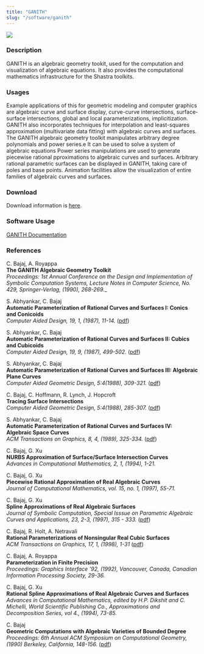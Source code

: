 ```yaml
---
title: "GANITH"
slug: "/software/ganith"
---
```

![](http://www.cs.utexas.edu/~bajaj/cvc/software/images/ganith_small.gif)

### Description
GANITH is an algebraic geometry tookit, used for the computation and visualization of algebraic equations. It also provides the computational mathematics infrastructure for the Shastra toolkits.

### Usages
Example applications of this for geometric modeling and computer graphics are algebraic curve and surface display, curve-curve intersections, surface-surface intersections, global and local parameterizations, implicitization. GANITH also incorporates techniques for interpolation and least-squares approximation (multivariate data fitting) with algebraic curves and surfaces. The GANITH algebraic geometry toolkit manipulates arbitrary degree polynomials and power series.e It can be used to solve a system of algebraic equations Power series manipulations are used to generate piecewise rational pproximations to algebraic curves and surfaces. Arbitrary rational parametric surfaces can be displayed in GANITH, taking care of poles and base points. Animation facilities allow the visualization of entire families of algebraic curves and surfaces.

### Download
Download information is [here](http://cvcweb.ices.utexas.edu/cvcwp/?page_id=2065).

### Software Usage
[GANITH Documentation](http://cvcweb.ices.utexas.edu/software/doc/ganith-doc.pdf)

### References
C. Bajaj, A. Royappa   
**The GANITH Algebraic Geometry Toolkit**   
_Proceedings: 1st Annual Conference on the Design and Implementation of Symbolic Computation Systems, Lecture Notes in Computer Science, No. 429, Springer-Verlag, (1990), 268-269.__

S. Abhyankar, C. Bajaj   
**Automatic Parameterization of Rational Curves and Surfaces I: Conics and Conicoids**   
_Computer Aided Design, 19, 1, (1987), 11-14._ ([pdf](http://www.sciencedirect.com/science?_ob=MImg&_imagekey=B6TYR-481MMYD-8P-1&_cdi=5625&_user=108429&_orig=browse&_coverDate=02%2F28%2F1987&_sk=999809998&view=c&wchp=dGLbVtb-zSkWb&md5=ebf32e4ae675fdc96c218686782620aa&ie=/sdarticle.pdf))

S. Abhyankar, C. Bajaj   
**Automatic Parameterization of Rational Curves and Surfaces II: Cubics and Cubicoids**   
_Computer Aided Design, 19, 9, (1987), 499-502._ ([pdf](http://www.sciencedirect.com/science?_ob=MImg&_imagekey=B6TYR-481MR4F-1D9-1&_cdi=5625&_user=108429&_orig=browse&_coverDate=11%2F30%2F1987&_sk=999809990&view=c&wchp=dGLbVlb-zSkWz&md5=b96024af0034be6ff734c432c111758e&ie=/sdarticle.pdf))

S. Abhyankar, C. Bajaj   
**Automatic Parameterization of Rational Curves and Surfaces III: Algebraic Plane Curves**   
_Computer Aided Geometric Design, 5:4(1988), 309-321._ ([pdf](http://www.sciencedirect.com/science?_ob=MImg&_imagekey=B6TYN-484N6V1-34-2&_cdi=5623&_user=108429&_orig=browse&_coverDate=11%2F30%2F1988&_sk=999949995&view=c&wchp=dGLbVtb-zSkzS&md5=c9f4e3a877483c9316de9c4d69b7c928&ie=/sdarticle.pdf))

C. Bajaj, C. Hoffmann, R. Lynch, J. Hopcroft   
**Tracing Surface Intersections**   
_Computer Aided Geometric Design, 5:4(1988), 285-307._ ([pdf](http://www.sciencedirect.com/science?_ob=MImg&_imagekey=B6TYN-484N6V1-33-2&_cdi=5623&_user=108429&_orig=browse&_coverDate=11%2F30%2F1988&_sk=999949995&view=c&wchp=dGLbVlb-zSkWb&md5=876df702bb9d7ac21c1da61b41554f1d&ie=/sdarticle.pdf))

S. Abhyankar, C. Bajaj   
**Automatic Parameterization of Rational Curves and Surfaces IV: Algebraic Space Curves**  
_ACM Transactions on Graphics, 8, 4, (1989), 325-334._ ([pdf](http://portal.acm.org/ft_gateway.cfm?id=77273&type=pdf&coll=portal&dl=ACM&CFID=71966325&CFTOKEN=40825847))

C. Bajaj, G. Xu   
**NURBS Approximation of Surface/Surface Intersection Curves**   
_Advances in Computational Mathematics, 2, 1, (1994), 1-21._

C. Bajaj, G. Xu   
**Piecewise Rational Approximation of Real Algebraic Curves**   
_Journal of Computational Mathematics, vol. 15, no. 1, (1997), 55-71._

C. Bajaj, G. Xu   
**Spline Approximations of Real Algebraic Surfaces**   
 _Journal of Symbolic Computation, Special Isssue on Parametric Algebraic Curves and Applications, 23, 2-3, (1997), 315 - 333._ ([pdf](http://www.sciencedirect.com/science?_ob=MImg&_imagekey=B6WM7-45M9020-F-1&_cdi=6927&_user=108429&_orig=browse&_coverDate=02%2F28%2F1997&_sk=999769997&view=c&wchp=dGLbVzz-zSkzk&md5=06410ce3c0c3804e01edecc8b355486d&ie=/sdarticle.pdf))

C. Bajaj, R. Holt, A. Netravali   
**Rational Parameterizations of Nonsingular Real Cubic Surfaces**   
_ACM Transactions on Graphics, 17, 1, (1998), 1-31_ ([pdf](http://portal.acm.org/ft_gateway.cfm?id=269800&type=pdf&coll=portal&dl=ACM&CFID=71943300&CFTOKEN=29877204))

C. Bajaj, A. Royappa   
**Parameterization in Finite Precision**   
_Proceedings: Graphics Interface '92, (1992), Vancouver, Canada, Canadian Information Processing Society, 29-36._

C. Bajaj, G. Xu   
**Rational Spline Approximations of Real Algebraic Curves and Surfaces**   
_Advances in Computational Mathematics, edited by H.P. Dikshit and C. Michelli, World Scientific Publishing Co., Approximations and Decomposition Series, vol 4., (1994), 73-85._

C. Bajaj  
**Geometric Computations with Algebraic Varieties of Bounded Degree**  
_Proceedings: 6th Annual ACM Symposium on Computational Geometry, (1990) Berkeley, California, 148-156._ ([pdf](http://portal.acm.org/ft_gateway.cfm?id=98557&type=pdf&coll=portal&dl=ACM&CFID=71965503&CFTOKEN=98919752))